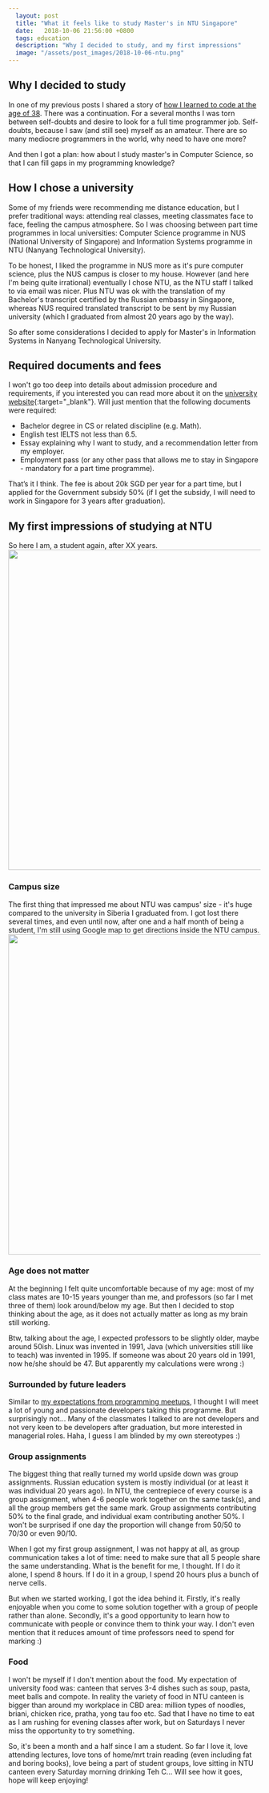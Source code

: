 ```yaml
---
  layout: post
  title: "What it feels like to study Master's in NTU Singapore"
  date:   2018-10-06 21:56:00 +0800
  tags: education
  description: "Why I decided to study, and my first impressions"
  image: "/assets/post_images/2018-10-06-ntu.png"
---
```


## Why I decided to study
In one of my previous posts I shared a story of [how I learned to code at the age of 38](http://www.natalyakosenko.com/2018-01-06-how-i-learned-to-code-at-the-age-of-38). There was  a continuation. For a several months I was torn between self-doubts and desire to look for a full time programmer job. Self-doubts, because I saw (and still see) myself as an amateur. There are so many mediocre programmers in the world, why need to have one more?

And then I got a plan: how about I study master's in Computer Science, so that I can fill gaps in my programming knowledge?

## How I chose a university
Some of my friends were recommending me distance education, but I prefer traditional ways: attending real classes, meeting classmates face to face, feeling the campus atmosphere. So I was choosing between part time programmes in local universities: Computer Science programme in NUS (National University of Singapore) and Information Systems programme in NTU (Nanyang Technological University).

To be honest, I liked the programme in NUS more as it's pure computer science, plus the NUS campus is closer to my house. However (and here I'm being quite irrational) eventually I chose NTU, as the NTU staff I talked to via email was nicer. Plus NTU was ok with the translation of my Bachelor's transcript certified by the Russian embassy in Singapore, whereas NUS required translated transcript to be sent by my Russian university (which I graduated from almost 20 years ago by the way).

So after some considerations I decided to apply for Master's in Information Systems in Nanyang Technological University.

## Required documents and fees
I won't go too deep into details about admission procedure and requirements, if you interested you can read more about it on the [university website](http://www.wkwsci.ntu.edu.sg/programmes/ProspectiveStudents/Prospective%20Masters%20and%20PhD%20students/Programmes%20by%20Coursework/MSc%20in%20Information%20Systems/Pages/Home.aspx){:target="_blank"}. Will just mention that the following documents were required:
- Bachelor degree in CS or related discipline (e.g. Math).
- English test IELTS not less than 6.5.
- Essay explaining why I want to study, and a recommendation letter from my employer.
- Employment pass (or any other pass that allows me to stay in Singapore - mandatory for a part time programme).

That’s it I think. The fee is about 20k SGD per year for a part time, but I applied for the Government subsidy 50% (if I get the subsidy, I will need to work in Singapore for 3 years after graduation).

## My first impressions of studying at NTU
So here I am, a student again, after XX years.
<img src="{{ site.url }}/assets/post_images/2018-10-06-ntu_card.png" width="640" style="display:block"/>

### Campus size
The first thing that impressed me about NTU was campus' size - it's huge compared to the university in Siberia I graduated from. I got lost there several times, and even until now, after one and a half month of being a student, I'm still using Google map to get directions inside the NTU campus.
<img src="{{ site.url }}/assets/post_images/2018-10-06-ntu.png" width="640" style="display:block"/>

### Age does not matter
At the beginning I felt quite uncomfortable because of my age: most of my class mates are 10-15 years younger than me, and professors (so far I met three of them) look around/below my age. But then I decided to stop thinking about the age, as it does not actually matter as long as my brain still working.

Btw, talking about the age, I expected professors to be slightly older, maybe around 50ish. Linux was invented in 1991, Java (which universities still like to teach) was invented in 1995. If someone was about 20 years old in 1991, now he/she should be 47. But apparently my calculations were wrong :)

### Surrounded by future leaders
Similar to [my expectations from programming meetups](http://www.natalyakosenko.com/2018-06-29-my-first-programming-meetup-experience), I thought I will meet a lot of young and passionate developers taking this programme. But surprisingly not... Many of the classmates I talked to are not developers and not very keen to be developers after graduation, but more interested in managerial roles. Haha, I guess I am blinded by my own stereotypes :)

### Group assignments
The biggest thing that really turned my world upside down was group assignments. Russian education system is mostly individual (or at least it was individual 20 years ago). In NTU, the centrepiece of every course is a group assignment, when 4-6 people work together on the same task(s), and all the group members get the same mark. Group assignments contributing 50% to the final grade, and individual exam contributing another 50%. I won't be surprised if one day the proportion will change from 50/50 to 70/30 or even 90/10.

When I got my first group assignment, I was not happy at all, as group communication takes a lot of time: need to make sure that all 5 people share the same understanding. What is the benefit for me, I thought. If I do it alone, I spend 8 hours. If I do it in a group, I spend 20 hours plus a bunch of nerve cells.

But when we started working, I got the idea behind it. Firstly, it's really enjoyable when you come to some solution together with a group of people rather than alone. Secondly, it's a good opportunity to learn how to communicate with people or convince them to think your way. I don't even mention that it reduces amount of time professors need to spend for marking :)

### Food
I won't be myself if I don't mention about the food. My expectation of university food was: canteen that serves 3-4 dishes such as soup, pasta, meet balls and compote. In reality the variety of food in NTU canteen is bigger than around my workplace in CBD area: million types of noodles, briani, chicken rice, pratha, yong tau foo etc. Sad that I have no time to eat as I am rushing for evening classes after work, but on Saturdays I never miss the opportunity to try something.

So, it's been a month and a half since I am a student. So far I love it, love attending lectures, love tons of home/mrt train reading (even including fat and boring books), love being a part of student groups, love sitting in NTU canteen every Saturday morning drinking Teh C... Will see how it goes, hope will keep enjoying!
